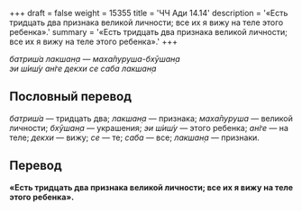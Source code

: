 +++
draft = false
weight = 15355
title = 'ЧЧ Ади 14.14'
description = '«Есть тридцать два признака великой личности; все их я вижу на теле этого ребенка».'
summary = '«Есть тридцать два признака великой личности; все их я вижу на теле этого ребенка».'
+++

_батриш́а лакшан̣а — маха̄пуруша-бхӯшан̣а  
эи ш́иш́у ан̇ге декхи се саба лакшан̣а_

## Пословный перевод

_батриш́а_ — тридцать два; _лакшан̣а_ — признака; _маха̄пуруша_ — великой личности; _бхӯшан̣а_ — украшения; _эи_ _ш́иш́у_ — этого ребенка; _ан̇ге_ — на теле; _декхи_ — вижу; _се_ — те; _саба_ — все; _лакшан̣а_ — признаки.

## Перевод

**«Есть тридцать два признака великой личности; все их я вижу на теле этого ребенка».**
